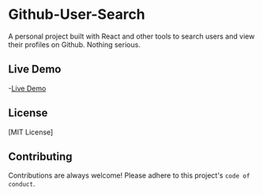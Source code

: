 # Github-User-Search

A personal project built with React and other tools to search users and view their profiles on Github. Nothing serious.

## Live Demo

-[Live Demo](https://surajbasnet-developer.github.io/Github-User-Search)

## License

[MIT License]

## Contributing

Contributions are always welcome!
Please adhere to this project's `code of conduct`.
